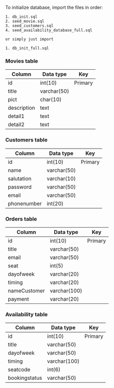 To initialize database, import the files in order:
```
1. db_init.sql
2. seed_movie.sql
3. seed_customers.sql
4. seed_availability_database_full.sql

or simply just import

1. db_init_full.sql
```

### Movies table
| Column | Data type | Key |
| --- | --- | --- |
| id | int(10) | Primary |
| title | varchar(50) |  |
| pict  | char(10) |  |
| description | text |  |
| detail1 | text |  |
| detail2 | text |  |

### Customers table
| Column | Data type | Key |
| --- | --- | --- |
| id | int(10) | Primary |
| name | varchar(50) |  |
| salutation  | varchar(10) |  |
| password | varchar(50) |  |
| email | varchar(50) |  |
| phonenumber | int(20) |  |

### Orders table
| Column | Data type | Key |
| --- | --- | --- |
| id | int(10) | Primary |
| title | varchar(50) |  |
| email  | varchar(50) |  |
| seat | int(5) |  |
| dayofweek | varchar(20) |  |
| timing | varchar(20) |  |
| nameCustomer | varchar(100) |  |
| payment | varchar(20) |  |

### Availability table
| Column | Data type | Key |
| --- | --- | --- |
| id | int(10) | Primary |
| title | varchar(50) |  |
| dayofweek  | varchar(50) |  |
| timing | varchar(100) |  |
| seatcode | int(6) |  |
| bookingstatus | varchar(50) |  |
